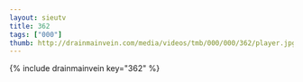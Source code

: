 ```yaml
--- 
layout: sieutv
title: 362
tags: ["000"]
thumb: http://drainmainvein.com/media/videos/tmb/000/000/362/player.jpg
---
```

{% include drainmainvein key="362" %} 
